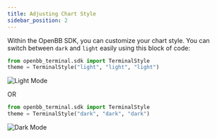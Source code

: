 ```yaml
---
title: Adjusting Chart Style
sidebar_position: 2
---
```


Within the OpenBB SDK, you can customize your chart style. You can switch between `dark` and `light` easily using this block of code:

```python
from openbb_terminal.sdk import TerminalStyle
theme = TerminalStyle("light", "light", "light")
```

![Light Mode](https://user-images.githubusercontent.com/40023817/193700307-cbb12edc-0a5d-4804-9f3c-a798efd9e69d.png)

OR

```python
from openbb_terminal.sdk import TerminalStyle
theme = TerminalStyle("dark", "dark", "dark")
```

![Dark Mode](https://user-images.githubusercontent.com/40023817/193699221-e154995b-653c-40fd-8fc6-a3f8d39638db.png)
